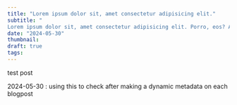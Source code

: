 ```yaml
---
title: "Lorem ipsum dolor sit, amet consectetur adipisicing elit."
subtitle: "
Lorem ipsum dolor sit, amet consectetur adipisicing elit. Porro, eos? Accusantium nobis consectetur vero deserunt veniam optio, vitae dignissimos sint tenetur cupiditate, possimus suscipit fuga labore non accusamus obcaecati quos!"
date: "2024-05-30"
thumbnail: 
draft: true
tags: 
---
```

test post

2024-05-30 : using this to check after making a dynamic metadata on each blogpost